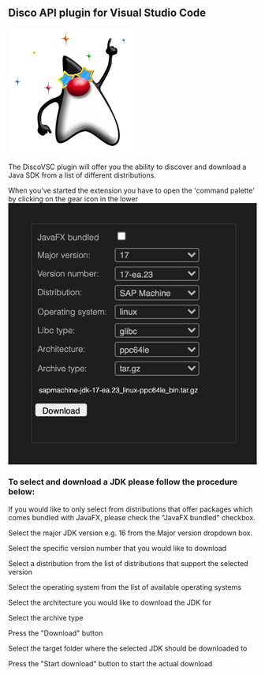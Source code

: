 ## Disco API plugin for Visual Studio Code



![Logo](https://github.com/HanSolo/discovsc/raw/main/discoduke.png)


The DiscoVSC plugin will offer you the ability to discover and download a Java SDK from a list of different distributions.

When you've started the extension you have to open the 'command palette' by clicking on the gear icon in the lower
![screenshot](https://github.com/HanSolo/discovsc/raw/main/screenshot.png)


### To select and download a JDK please follow the procedure below:
If you would like to only select from distributions that offer packages which comes bundled with JavaFX, please check the "JavaFX bundled" checkbox.

Select the major JDK version e.g. 16 from the Major version dropdown box.

Select the specific version number that you would like to download

Select a distribution from the list of distributions that support the selected version

Select the operating system from the list of available operating systems

Select the architecture you would like to download the JDK for

Select the archive type

Press the "Download" button

Select the target folder where the selected JDK should be downloaded to

Press the "Start download" button to start the actual download